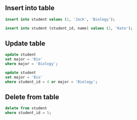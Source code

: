 ## Insert  into table

```sql
insert into student values (1, 'Jack', 'Biology');
```

```sql
insert into student (student_id, name) values (2, 'Kate');
```

## Update table

```sql
update student
set major = 'Bio'
where major = 'Biology';
```

```sql
update student
set major = 'Bio'
where student_id = 4 or major = 'Biology';
```

## Delete from table

```sql
delete from student
where student_id = 5;
```


